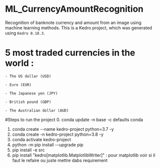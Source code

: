 # ML_CurrencyAmountRecognition

Recognition of banknote currency and amount from an image using machine learning methods.
This is a Kedro project, which was generated using `Kedro 0.18.3`.


# 5 most traded currencies in the world :

    - The US dollar (USD)

    - Euro (EUR)

    - The Japanese yen (JPY)

    - British pound (GBP)

    - The Australian dollar (AUD)


#Steps to run the project 
0. conda update -n base -c defaults conda
1. conda create --name kedro-project python=3.7 -y
2. conda create -n kedro-project python=3.8 -y
3. conda activate kedro-project
4. python  -m pip install --upgrade pip
5. pip install -e src
6. pip install "kedro[matplotlib.MatplotlibWriter]" : pour matplotlib voir si il faut le refaire ou juste mettre dabs requirement


